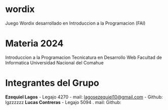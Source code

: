 # wordix
Juego Wordix desarrollado en Introduccion a la Programacion (FAI)

# Materia 2024

Introduccion a la Programacion
Tecnicatura en Desarrollo Web
Facultad de Informatica
Universidad Nacional del Comahue

# Integrantes del Grupo

**Ezequiel Lagos** - Legajo 4270 - mail: lagosezequiel10@gmail.com - Github: lgzzzzzz
**Lucas Contreras** - Legajo 5094 . mail: Github:
